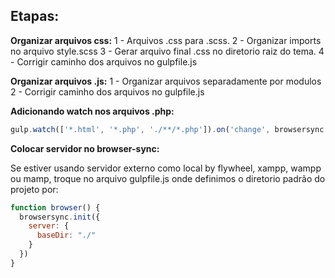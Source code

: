 ## Etapas:
**Organizar arquivos css:**
  1 - Arquivos .css para .scss.
  2 - Organizar imports no arquivo style.scss
  3 - Gerar arquivo final .css no diretorio raiz do tema.
  4 - Corrigir caminho dos arquivos no gulpfile.js

**Organizar arquivos .js:**
  1 - Organizar arquivos separadamente por modulos
  2 - Corrigir caminho dos arquivos no gulpfile.js

**Adicionando watch nos arquivos .php:**
```javascript
gulp.watch(['*.html', '*.php', './**/*.php']).on('change', browsersync.reload);
```

**Colocar servidor no browser-sync:**

Se estiver usando servidor externo como local by flywheel, xampp, wampp ou mamp, troque no arquivo gulpfile.js onde definimos o diretorio padrão do projeto por:
```javascript
function browser() {
  browsersync.init({
    server: {
      baseDir: "./"
    }
  })
}
```